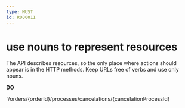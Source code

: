 ```yaml
---
type: MUST
id: R000011
---
```


# use nouns to represent resources

The API describes resources, so the only place where actions should appear is in the HTTP methods.
Keep URLs free of verbs and use only nouns.

**DO**

`/orders/{orderId}/processes/cancelations/{cancelationProcessId}
